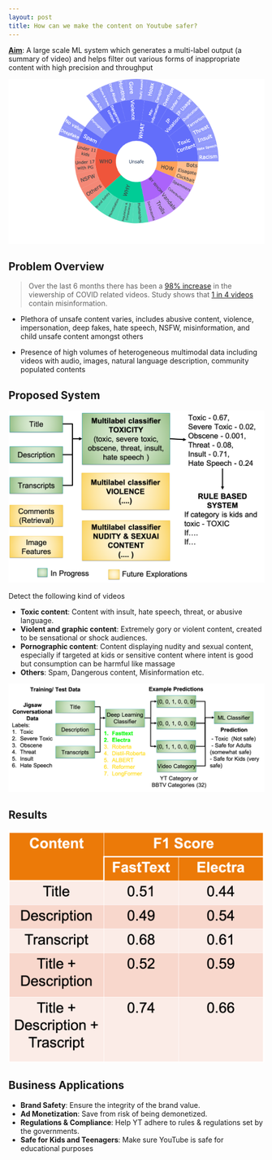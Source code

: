 ```yaml
---
layout: post
title: How can we make the content on Youtube safer?
---
```



<div class="message">
<b><u>Aim</u></b>: A large scale ML system which generates a multi-label output (a summary of video) and helps filter out various forms of inappropriate content with high precision and throughput
</div>

![placeholder](../images/what_is_unsafe.png "What is Unsafe")

## Problem Overview

> Over the last 6 months there has been a <a href="https://www.business-standard.com/article/technology/youtube-sees-surge-in-subscriber-base-views-due-to-covid-19-lockdown-120042100710_1.html">98% increase</a> in the viewership of COVID related videos. Study shows that <a href="https://www.sciencedaily.com/releases/2020/05/200513200408.htm">1 in 4 videos</a> contain misinformation.

- Plethora of unsafe content varies, includes abusive content, violence, impersonation, deep fakes, hate speech, NSFW, misinformation, and child unsafe content amongst others

- Presence of high volumes of heterogeneous multimodal data including videos with audio, images, natural language description, community populated contents 



## Proposed System

![placeholder](../images/proposed_system.png "Proposed System")

Detect the following kind of videos

- **Toxic content**: Content with insult, hate speech, threat, or abusive language.
- **Violent and graphic content**: Extremely gory or violent content, created to be sensational or shock audiences. 
- **Pornographic content**: Content displaying nudity and sexual content, especially if targeted at kids or sensitive content where intent is good but consumption can be harmful like massage
- **Others**: Spam, Dangerous content, Misinformation etc. 

![placeholder](../images/detailed_system.png "Detailed System")

## Results

![placeholder](../images/results.png "Detailed System")

## Business Applications

- **Brand Safety**: Ensure the integrity of the brand value. 
- **Ad Monetization**: Save from  risk of being demonetized. 
- **Regulations & Compliance**: Help YT adhere to rules & regulations set by the governments.
- **Safe for Kids and Teenagers**: Make sure YouTube is safe for educational purposes

